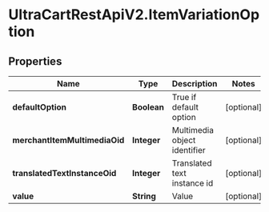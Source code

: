 # UltraCartRestApiV2.ItemVariationOption

## Properties
Name | Type | Description | Notes
------------ | ------------- | ------------- | -------------
**defaultOption** | **Boolean** | True if default option | [optional] 
**merchantItemMultimediaOid** | **Integer** | Multimedia object identifier | [optional] 
**translatedTextInstanceOid** | **Integer** | Translated text instance id | [optional] 
**value** | **String** | Value | [optional] 


